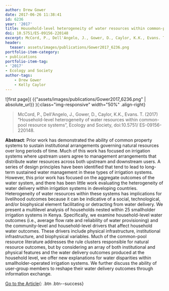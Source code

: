 ```yaml
---
author: Drew Gower
date: 2017-06-26 11:38:41
id: 6236
year: '2017'
title: Household-level heterogeneity of water resources within common-pool resource systems
doi: 10.5751/ES-09156-220148
excerpt: McCord, P., Dell'Angelo, J., Gower, D., Caylor, K.K., Evans. T. (2017) Household-level heterogeneity of water resources within common-pool resource systems, Ecology and Society, doi:10.5751/ ES-09156-220148
header:
  teaser: assets/images/publications/Gower2017_6236.png
portfolio-item-category:
- publications
portfolio-item-tag:
- '2017'
- Ecology and Society
author-tags:
    - Drew Gower
    - Kelly Caylor
---
```


![first page]( {{"assets/images/publications/Gower2017_6236.png" | absolute_url}} ){:class="img-responsive" width="50%" .align-right}


> McCord, P., Dell'Angelo, J., Gower, D., Caylor, K.K., Evans. T. (2017) “Household-level heterogeneity of water resources within common-pool resource systems”, Ecology and Society, doi:10.5751/ ES-09156-220148.


**Abstract**:  Prior work has demonstrated the ability of common property systems to sustain institutional arrangements governing natural resources over long periods of time. Much of this work has focused on irrigation systems where upstream users agree to management arrangements that distribute water resources across both upstream and downstream users. A series of design principles have been identified that tend to lead to long-term sustained water management in these types of irrigation systems. However, this prior work has focused on the aggregate outcomes of the water system, and there has been little work evaluating the heterogeneity of water delivery within irrigation systems in developing countries. Heterogeneity of water resources within these systems has implications for livelihood outcomes because it can be indicative of a social, technological, and/or biophysical element facilitating or detracting from water delivery. We present a multilevel analysis of households nested within 25 smallholder irrigation systems in Kenya. Specifically, we examine household-level water outcomes (i.e., average flow rate and reliability of water provisioning) and the community-level and household-level drivers that affect household water outcomes. These drivers include physical infrastructure, institutional infrastructure, and biophysical variables. Much of the common-pool resource literature addresses the rule clusters responsible for natural resource outcomes, but by considering an array of both institutional and physical features and the water delivery outcomes produced at the household level, we offer new explanations for water disparities within smallholder-operated irrigation systems. We further discuss the ability of user-group members to reshape their water delivery outcomes through information exchange.


[Go to the Article](https://www.ecologyandsociety.org/vol22/iss1/art48/){: .btn .btn--success}
